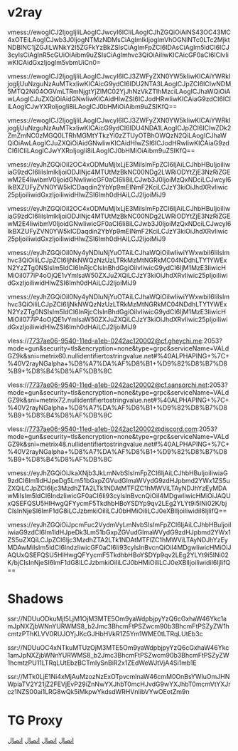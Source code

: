 # v2ray
vmess://ewogICJ2IjogIjIiLAogICJwcyI6ICIiLAogICJhZGQiOiAiNS43OC43MC4xOTEiLAogICJwb3J0IjogNTMzNDMsCiAgImlkIjogImVhOGNlNTc0LTc2MjktNDBlNC1jZGJlLWNkY2I5ZGFkYzBkZSIsCiAgImFpZCI6IDAsCiAgIm5ldCI6ICJ3cyIsCiAgInR5cGUiOiAibm9uZSIsCiAgImhvc3QiOiAiIiwKICAicGF0aCI6ICIvIiwKICAidGxzIjogIm5vbmUiCn0=

vmess://ewogICJ2IjogIjIiLAogICJwcyI6ICJ3ZWFyZXN0YW5kIiwKICAiYWRkIjogIjUuNzguNzAuMTkxIiwKICAicG9ydCI6IDU2NTA3LAogICJpZCI6ICIwNDM5MTQ2Ni04OGVmLTRmNjgtYjZlMC02YjJhNzVkZTlhMzciLAogICJhaWQiOiAwLAogICJuZXQiOiAidGNwIiwKICAidHlwZSI6ICJodHRwIiwKICAiaG9zdCI6ICIiLAogICJwYXRoIjogIi8iLAogICJ0bHMiOiAibm9uZSIKfQ==

vmess://ewogICJ2IjogIjIiLAogICJwcyI6ICJ3ZWFyZXN0YW5kIiwKICAiYWRkIjogIjUuNzguNzAuMTkxIiwKICAicG9ydCI6IDU4NDA1LAogICJpZCI6ICIwZDk2ZmZmNC0zMGQ0LTRhMGMtYTkzYi0zZTUyOTBhOWQzN2QiLAogICJhaWQiOiAwLAogICJuZXQiOiAidGNwIiwKICAidHlwZSI6ICJodHRwIiwKICAiaG9zdCI6ICIiLAogICJwYXRoIjogIi8iLAogICJ0bHMiOiAibm9uZSIKfQ==

vmess://eyJhZGQiOiI2OC4xODMuMjIxLjE3MiIsImFpZCI6IjAiLCJhbHBuIjoiIiwiaG9zdCI6IiIsImlkIjoiODJlNjc4MTUtMzBkNC00NDg2LWRiODYtZjE3NzRiZGEwM2E4IiwibmV0IjoidGNwIiwicGF0aCI6Ii8iLCJwb3J0IjoiMzQxNDciLCJwcyI6IkBXZUFyZVN0YW5kICDaqdin2YbYp9mEINmF2KciLCJzY3kiOiJhdXRvIiwic25pIjoiIiwidGxzIjoiIiwidHlwZSI6Imh0dHAiLCJ2IjoiMiJ9

vmess://eyJhZGQiOiI2OC4xODMuMjIxLjE3MiIsImFpZCI6IjAiLCJhbHBuIjoiIiwiaG9zdCI6IiIsImlkIjoiODJlNjc4MTUtMzBkNC00NDg2LWRiODYtZjE3NzRiZGEwM2E4IiwibmV0IjoidGNwIiwicGF0aCI6Ii8iLCJwb3J0IjoiMzQxNDciLCJwcyI6IkBXZUFyZVN0YW5kICDaqdin2YbYp9mEINmF2KciLCJzY3kiOiJhdXRvIiwic25pIjoiIiwidGxzIjoiIiwidHlwZSI6Imh0dHAiLCJ2IjoiMiJ9

vmess://eyJhZGQiOiI0Ny4yNDIuNjYuOTAiLCJhaWQiOiIwIiwiYWxwbiI6IiIsImhvc3QiOiIiLCJpZCI6IjNkNWQzNzUzLTRkMzMtNGRkMC04NDdhLTY1YWExN2YzZTg0NSIsIm5ldCI6InRjcCIsInBhdGgiOiIvIiwicG9ydCI6IjM1MzE3IiwicHMiOiI077iP4oOjQE1vYmlsaW50ZXJuZXQiLCJzY3kiOiJhdXRvIiwic25pIjoiIiwidGxzIjoiIiwidHlwZSI6Imh0dHAiLCJ2IjoiMiJ9

vmess://eyJhZGQiOiI0Ny4yNDIuNjYuOTAiLCJhaWQiOiIwIiwiYWxwbiI6IiIsImhvc3QiOiIiLCJpZCI6IjNkNWQzNzUzLTRkMzMtNGRkMC04NDdhLTY1YWExN2YzZTg0NSIsIm5ldCI6InRjcCIsInBhdGgiOiIvIiwicG9ydCI6IjM1MzE3IiwicHMiOiI077iP4oOjQE1vYmlsaW50ZXJuZXQiLCJzY3kiOiJhdXRvIiwic25pIjoiIiwidGxzIjoiIiwidHlwZSI6Imh0dHAiLCJ2IjoiMiJ9


vless://7737ae06-9540-11ed-a1eb-0242ac120002@cf.gheychi.me:2053?mode=gun&security=tls&encryption=none&type=grpc&serviceName=VALdGZ9k&sni=metrix60.nullidentifiertostringvalue.net#%40ALPHAPING+%7C+%40V2rayNGalpha+%D8%A7%DA%AF%D8%B1+%D9%82%D8%B7%D8%B9+%D8%B4%D8%AF%DB%8C

vless://7737ae06-9540-11ed-a1eb-0242ac120002@cf.sansorchi.net:2053?mode=gun&security=tls&encryption=none&type=grpc&serviceName=VALdGZ9k&sni=metrix72.nullidentifiertostringvalue.net#%40ALPHAPING+%7C+%40V2rayNGalpha+%D8%A7%DA%AF%D8%B1+%D9%82%D8%B7%D8%B9+%D8%B4%D8%AF%DB%8C

vless://7737ae06-9540-11ed-a1eb-0242ac120002@discord.com:2053?mode=gun&security=tls&encryption=none&type=grpc&serviceName=VALdGZ9k&sni=metrix48.nullidentifiertostringvalue.net#%40ALPHAPING+%7C+%40V2rayNGalpha+%D8%A7%DA%AF%D8%B1+%D9%82%D8%B7%D8%B9+%D8%B4%D8%AF%DB%8C

vmess://eyJhZGQiOiJkaXNjb3JkLmNvbSIsImFpZCI6IjAiLCJhbHBuIjoiIiwiaG9zdCI6Im1ldHJpeDg5Lm51bGxpZGVudGlmaWVydG9zdHJpbmd2YWx1ZS5uZXQiLCJpZCI6Ijc3MzdhZTA2LTk1NDAtMTFlZC1hMWViLTAyNDJhYzEyMDAwMiIsIm5ldCI6IndzIiwicGF0aCI6Ii93cyIsInBvcnQiOiI4MDgwIiwicHMiOiJAQUxQSEFQSU5HIHwgQFYycmF5TkdhbHBoYSDYp9qv2LEg2YLYt9i5INi02K/bjCIsInNjeSI6ImF1dG8iLCJzbmkiOiIiLCJ0bHMiOiIiLCJ0eXBlIjoiIiwidiI6IjIifQ==

vmess://eyJhZGQiOiJpcmFuc2VydmVyLmNvbSIsImFpZCI6IjAiLCJhbHBuIjoiIiwiaG9zdCI6Im1ldHJpeDk3Lm51bGxpZGVudGlmaWVydG9zdHJpbmd2YWx1ZS5uZXQiLCJpZCI6Ijc3MzdhZTA2LTk1NDAtMTFlZC1hMWViLTAyNDJhYzEyMDAwMiIsIm5ldCI6IndzIiwicGF0aCI6Ii93cyIsInBvcnQiOiI4MDgwIiwicHMiOiJAQUxQSEFQSU5HIHwgQFYycmF5TkdhbHBoYSDYp9qv2LEg2YLYt9i5INi02K/bjCIsInNjeSI6ImF1dG8iLCJzbmkiOiIiLCJ0bHMiOiIiLCJ0eXBlIjoiIiwidiI6IjIifQ==

# Shadows
ssr://NDUuODkuMjI5LjM1OjM3MTE5Om9yaWdpbjpyYzQ6cGxhaW46Ykc1amJpNXZjbWNnYURWMS8_b2Jmc3BhcmFtPSZwcm90b3BhcmFtPSZyZW1hcmtzPThKLVV0RUJOYjJKcGJHbHVkR1Z5Ym1WME0tLTRqLUtEb3c

ssr://NDUuOC4xNTkuMTUzOjM3MTE5Om9yaWdpbjpyYzQ6cGxhaW46Ykc1amJpNXZjbWNnYURWMS8_b2Jmc3BhcmFtPSZwcm90b3BhcmFtPSZyZW1hcmtzPU11LTRqLUtEbzBCTmIySnBiR2x1ZEdWeWJtVjA4Si1mb1E

ssr://MTk0LjE1Ni4xMjAuMzozNzExOTpvcmlnaW46cmM0OnBsYWluOmJHNWpiaTV2Y21jZ2FEVjEvP29iZnNwYXJhbT0mcHJvdG9wYXJhbT0mcmVtYXJrcz1NZS00ai1LRG8wQk5iMkpwYkdsdWRHVnlibVYwOEotZm9n


# TG Proxy

[اتصال](https://t.me/proxy?server=xn--tor5qut368enl2c.click&port=443&secret=7gAAAAAAAAAAAAAAAAAAAABkcm9wYm94LmNvbQ)
[اتصال](https://t.me/proxy?server=xn--tor5qut368enl2c.beauty&port=443&secret=7gAAAAAAAAAAAAAAAAAAAABkcm9wYm94LmNvbQ)
[اتصال](https://t.me/proxy?server=1.1401.xn--sh1bq8gnra45bc9rftaj62a.online&port=443&secret=7gAAAAAAAAAAAAAAAAAAAABrZXRhYWJvbmxpbmUuY29t)
[اتصال](https://t.me/proxy?server=195.133.38.189&port=443&secret=eec80ff604fa45408f1d152624d3bffcf26b65746161626f6e6c696e652e636f6d)
